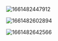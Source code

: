 ![1661482447912](assets/1661482447912.png)



![1661482602894](assets/1661482602894.png)



![1661482642566](assets/1661482642566.png)

